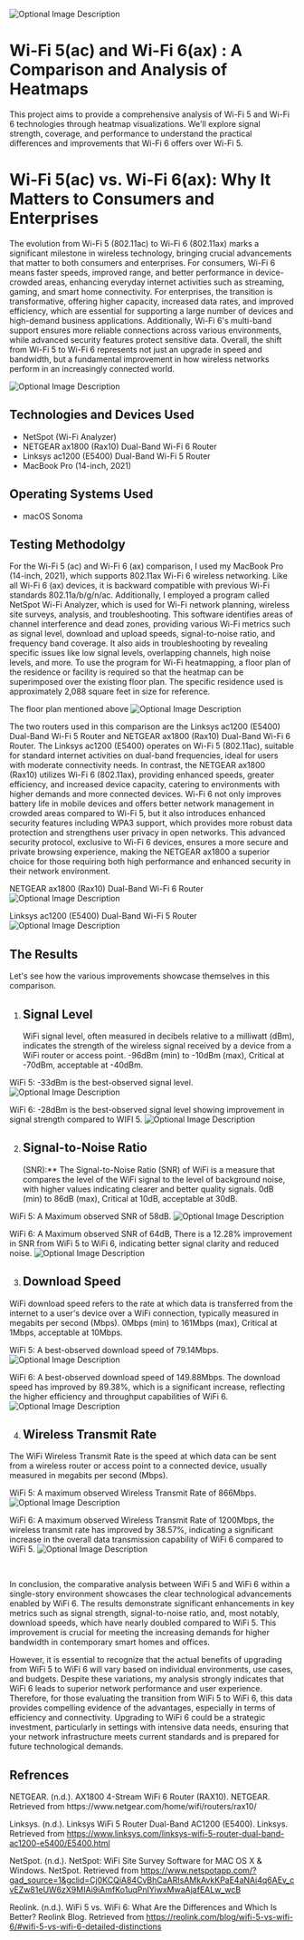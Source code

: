 <p align="center">


</p>
<p>


![Optional Image Description](https://i.imgur.com/7OmZpUi.jpeg)

</p>
<p>

<h1>Wi-Fi 5(ac) and Wi-Fi 6(ax) : A Comparison and Analysis of Heatmaps</h1>
This project aims to provide a comprehensive analysis of Wi-Fi 5 and Wi-Fi 6 technologies through heatmap visualizations. We'll explore signal strength, coverage, and performance to understand the practical differences and improvements that Wi-Fi 6 offers over Wi-Fi 5.

<h1> Wi-Fi 5(ac) vs. Wi-Fi 6(ax): Why It Matters to Consumers and Enterprises </h1>
The evolution from Wi-Fi 5 (802.11ac) to Wi-Fi 6 (802.11ax) marks a significant milestone in wireless technology, bringing crucial advancements that matter to both consumers and enterprises. For consumers, Wi-Fi 6 means faster speeds, improved range, and better performance in device-crowded areas, enhancing everyday internet activities such as streaming, gaming, and smart home connectivity. For enterprises, the transition is transformative, offering higher capacity, increased data rates, and improved efficiency, which are essential for supporting a large number of devices and high-demand business applications. Additionally, Wi-Fi 6's multi-band support ensures more reliable connections across various environments, while advanced security features protect sensitive data. Overall, the shift from Wi-Fi 5 to Wi-Fi 6 represents not just an upgrade in speed and bandwidth, but a fundamental improvement in how wireless networks perform in an increasingly connected world.


![Optional Image Description](https://i.imgur.com/a6T9foo.png)

<h2>Technologies and Devices Used</h2>

- NetSpot (Wi-Fi Analyzer)
- NETGEAR ax1800 (Rax10) Dual-Band Wi-Fi 6 Router
- Linksys ac1200 (E5400) Dual-Band Wi-Fi 5 Router 
- MacBook Pro (14-inch, 2021)

<h2>Operating Systems Used </h2>

- macOS Sonoma </b> 


<h2>Testing Methodolgy</h2>

For the Wi-Fi 5 (ac) and Wi-Fi 6 (ax) comparison, I used my MacBook Pro (14-inch, 2021), which supports 802.11ax Wi-Fi 6 wireless networking. Like all Wi-Fi 6 (ax) devices, it is backward compatible with previous Wi-Fi standards 802.11a/b/g/n/ac. Additionally, I employed a program called NetSpot Wi-Fi Analyzer, which is used for Wi-Fi network planning, wireless site surveys, analysis, and troubleshooting. This software identifies areas of channel interference and dead zones, providing various Wi-Fi metrics such as signal level, download and upload speeds, signal-to-noise ratio, and frequency band coverage. It also aids in troubleshooting by revealing specific issues like low signal levels, overlapping channels, high noise levels, and more. To use the program for Wi-Fi heatmapping, a floor plan of the residence or facility is required so that the heatmap can be superimposed over the existing floor plan. The specific residence used is approximately 2,088 square feet in size for reference.

The floor plan mentioned above 
![Optional Image Description](https://i.imgur.com/eXmSTas.jpeg)


The two routers used in this comparison are the Linksys ac1200 (E5400) Dual-Band Wi-Fi 5 Router and NETGEAR ax1800 (Rax10) Dual-Band Wi-Fi 6 Router. The Linksys ac1200 (E5400) operates on Wi-Fi 5 (802.11ac), suitable for standard internet activities on dual-band frequencies, ideal for users with moderate connectivity needs. In contrast, the NETGEAR ax1800 (Rax10) utilizes Wi-Fi 6 (802.11ax), providing enhanced speeds, greater efficiency, and increased device capacity, catering to environments with higher demands and more connected devices. Wi-Fi 6 not only improves battery life in mobile devices and offers better network management in crowded areas compared to Wi-Fi 5, but it also introduces enhanced security features including WPA3 support, which provides more robust data protection and strengthens user privacy in open networks. This advanced security protocol, exclusive to Wi-Fi 6 devices, ensures a more secure and private browsing experience, making the NETGEAR ax1800 a superior choice for those requiring both high performance and enhanced security in their network environment.

NETGEAR ax1800 (Rax10) Dual-Band Wi-Fi 6 Router
![Optional Image Description](https://i.imgur.com/EuLpZAv.jpeg)

Linksys ac1200 (E5400) Dual-Band Wi-Fi 5 Router 
![Optional Image Description](https://i.imgur.com/yW0tqKC.jpeg)

<p>

</p>
<p>

<h2>The Results</h2> 
Let's see how the various improvements showcase themselves in this comparison.



1. <h2>Signal Level</h2> WiFi signal level, often measured in decibels relative to a milliwatt (dBm), indicates the strength of the wireless signal received by a device from a WiFi router or access point. -96dBm (min) to -10dBm (max), Critical at -70dBm, acceptable at -40dBm.

WiFi 5: -33dBm is the best-observed signal level. 
![Optional Image Description](https://i.imgur.com/urIIEe4.jpeg)

WiFi 6: -28dBm is the best-observed signal level showing improvement in signal strength compared to WIFI 5.
![Optional Image Description](https://i.imgur.com/XAJaS19.jpeg)


2. <h2>Signal-to-Noise Ratio</h2> (SNR):** The Signal-to-Noise Ratio (SNR) of WiFi is a measure that compares the level of the WiFi signal to the level of background noise, with higher values indicating clearer and better quality signals. 0dB (min) to 86dB (max), Critical at 10dB, acceptable at 30dB.

WiFi 5: A Maximum observed SNR of 58dB.
![Optional Image Description](https://i.imgur.com/gzjfKo6.jpeg)

WiFi 6: A Maximum observed SNR of 64dB, There is a 12.28% improvement in SNR from WiFi 5 to WiFi 6, indicating better signal clarity and reduced noise.
![Optional Image Description](https://i.imgur.com/XBmJkHk.jpeg)

3. <h2>Download Speed</h2>
WiFi download speed refers to the rate at which data is transferred from the internet to a user's device over a WiFi connection, typically measured in megabits per second (Mbps). 0Mbps (min) to 161Mbps (max), Critical at 1Mbps, acceptable at 10Mbps.

WiFi 5: A best-observed download speed of 79.14Mbps.
![Optional Image Description](https://i.imgur.com/B2n66Hx.jpeg)

WiFi 6: A best-observed download speed of 149.88Mbps. The download speed has improved by 89.38%, which is a significant increase, reflecting the higher efficiency and throughput capabilities of WiFi 6.
![Optional Image Description](https://i.imgur.com/eiHWXNb.jpeg)

4. <h2>Wireless Transmit Rate</h2>	 
The WiFi Wireless Transmit Rate is the speed at which data can be sent from a wireless router or access point to a connected device, usually measured in megabits per second (Mbps).

WiFi 5: A maximum observed Wireless Transmit Rate of 866Mbps.
![Optional Image Description](https://i.imgur.com/tcSvUuH.jpeg)


WiFi 6: A maximum observed Wireless Transmit Rate of 1200Mbps, the wireless transmit rate has improved by 38.57%, indicating a significant increase in the overall data transmission capability of WiFi 6 compared to WiFi 5.
![Optional Image Description](https://i.imgur.com/Z33vGZk.jpeg)

</p>
<br />

<p>


</p>
<p>
In conclusion, the comparative analysis between WiFi 5 and WiFi 6 within a single-story environment showcases the clear technological advancements enabled by WiFi 6. The results demonstrate significant enhancements in key metrics such as signal strength, signal-to-noise ratio, and, most notably, download speeds, which have nearly doubled compared to WiFi 5. This improvement is crucial for meeting the increasing demands for higher bandwidth in contemporary smart homes and offices.

However, it is essential to recognize that the actual benefits of upgrading from WiFi 5 to WiFi 6 will vary based on individual environments, use cases, and budgets. Despite these variations, my analysis strongly indicates that WiFi 6 leads to superior network performance and user experience. Therefore, for those evaluating the transition from WiFi 5 to WiFi 6, this data provides compelling evidence of the advantages, especially in terms of efficiency and connectivity. Upgrading to WiFi 6 could be a strategic investment, particularly in settings with intensive data needs, ensuring that your network infrastructure meets current standards and is prepared for future technological demands.












<h2>Refrences</h2>
NETGEAR. (n.d.). AX1800 4-Stream WiFi 6 Router (RAX10). NETGEAR. Retrieved from https://www.netgear.com/home/wifi/routers/rax10/

Linksys. (n.d.). Linksys WiFi 5 Router Dual-Band AC1200 (E5400). Linksys. Retrieved from https://www.linksys.com/linksys-wifi-5-router-dual-band-ac1200-e5400/E5400.html

NetSpot. (n.d.). NetSpot: WiFi Site Survey Software for MAC OS X & Windows. NetSpot. Retrieved from https://www.netspotapp.com/?gad_source=1&gclid=Cj0KCQiA84CvBhCaARIsAMkAvkKPaE4aNAi4q6AEv_cvEZw81eUW6zX9MIAi9iAmfKo1uqPnIYiwxMwaAjafEALw_wcB

Reolink. (n.d.). WiFi 5 vs. WiFi 6: What Are the Differences and Which Is Better? Reolink Blog. Retrieved from https://reolink.com/blog/wifi-5-vs-wifi-6/#wifi-5-vs-wifi-6-detailed-distinctions

